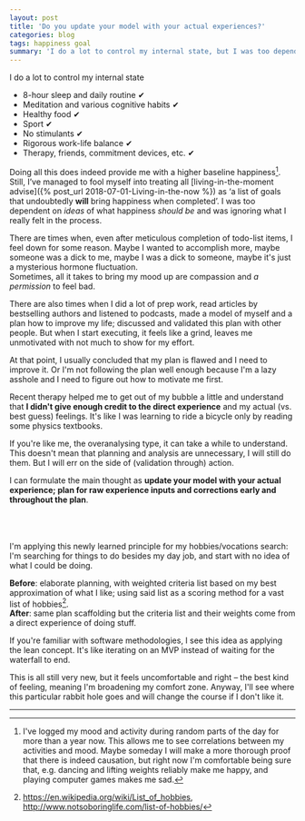 ```yaml
---
layout: post
title: 'Do you update your model with your actual experiences?'
categories: blog
tags: happiness goal
summary: 'I do a lot to control my internal state, but I was too dependent on <i>ideas</i> of what happiness <i>should be</i> and was ignoring what I really felt in the process.'
---
```


I do a lot to control my internal state
* 8-hour sleep and daily routine ✔
* Meditation and various cognitive habits ✔
* Healthy food ✔
* Sport ✔
* No stimulants ✔
* Rigorous work-life balance ✔
* Therapy, friends, commitment devices, etc. ✔ 

Doing all this does indeed provide me with a higher baseline happiness[^1]. Still, I’ve managed to fool myself into treating all [living-in-the-moment advise]({% post_url 2018-07-01-Living-in-the-now %}) as ‘a list of goals that undoubtedly **will** bring happiness when completed’.  I was too dependent on _ideas_ of what happiness _should be_ and was ignoring what I really felt in the process.  


There are times when, even after meticulous completion of todo-list items, I feel down for some reason. Maybe I wanted to accomplish more, maybe someone was a dick to me, maybe I was a dick to someone, maybe it's just a mysterious hormone fluctuation.  
Sometimes, all it takes to bring my mood up are compassion and _a permission_ to feel bad.  


There are also times when I did a lot of prep work, read articles by bestselling authors and listened to podcasts, made a model of myself and a plan how to improve my life; discussed and validated this plan with other people. But when I start executing, it feels like a grind, leaves me unmotivated with not much to show for my effort.  

At that point, I usually concluded that my plan is flawed and I need to improve it. Or I'm not following the plan well enough because I'm a lazy asshole and I need to figure out how to motivate me first.


Recent therapy helped me to get out of my bubble a little and understand that 
**I didn't give enough credit to the direct experience** and my actual (vs. best guess) feelings. It's like I was learning to ride a bicycle only by reading some physics textbooks.

If you're like me, the overanalysing type, it can take a while to understand. This doesn't mean that planning and analysis are unnecessary, I will still do them. But I will err on the side of (validation through) action.


I can formulate the main thought as **update your model with your actual experience; plan for raw experience inputs and corrections early and throughout the plan**.
<br><br><br><br>  
  

I'm applying this newly learned principle for my hobbies/vocations search: I'm searching for things to do besides my day job, and start with no idea of what I could be doing.

**Before**: elaborate planning, with weighted criteria list based on my best approximation of what I like; using said list as a scoring method for a vast list of hobbies[^2].  
**After**: same plan scaffolding but the criteria list and their weights come from a direct experience of doing stuff. 

If you're familiar with software methodologies, I see this idea as applying the lean concept. It's like iterating on an MVP instead of waiting for the waterfall to end.

    
This is all still very new, but it feels uncomfortable and right – the best kind of feeling, meaning I'm broadening my comfort zone. Anyway, I'll see where this particular rabbit hole goes and will change the course if I don't like it.

-----


[^1]: I've logged my mood and activity during random parts of the day for more than a year now. This allows me to see correlations between my activities and mood. Maybe someday I will make a more thorough proof that there is indeed causation, but right now I'm comfortable being sure that, e.g. dancing and lifting weights reliably make me happy, and playing computer games makes me sad.

[^2]: <https://en.wikipedia.org/wiki/List_of_hobbies>, <http://www.notsoboringlife.com/list-of-hobbies/>
